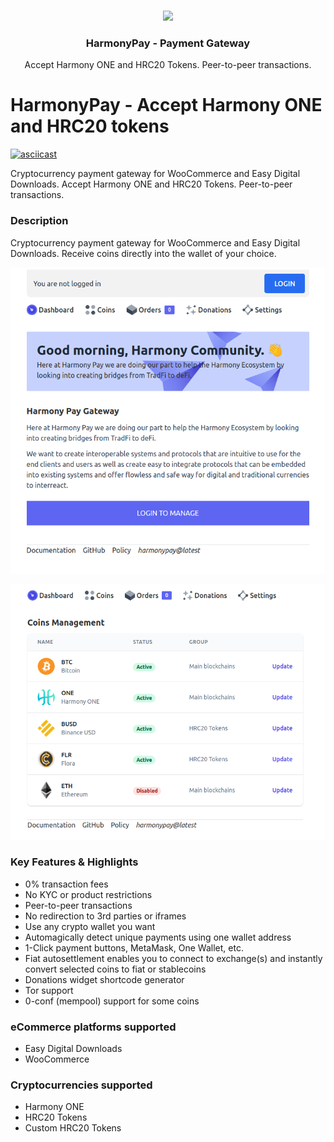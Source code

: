 <p align="center">
   <br/>
   <a href="https://harmonypay.one/" target="_blank"><img width="150px" src="https://github.com/sekmet/harmonypay-gateway/raw/main/docs/ONE.svg" /></a>
   <h3 align="center">HarmonyPay - Payment Gateway</h3>
   <p align="center">
   Accept Harmony ONE and HRC20 Tokens. Peer-to-peer transactions.
   </p>

</p>

# HarmonyPay - Accept Harmony ONE and HRC20 tokens

[![asciicast](https://asciinema.org/a/438333.svg)](https://asciinema.org/a/438333)

Cryptocurrency payment gateway for WooCommerce and Easy Digital Downloads. Accept Harmony ONE and HRC20 Tokens. Peer-to-peer transactions.

### Description

Cryptocurrency payment gateway for WooCommerce and Easy Digital Downloads. Receive coins directly into the wallet of your choice.

![Harmony ONE Payment Gateway](docs/draft_dashboard.png)

![Harmony ONE Payment Gateway](docs/draft_coins_manager.png)

### Key Features & Highlights

- 0% transaction fees
- No KYC or product restrictions
- Peer-to-peer transactions
- No redirection to 3rd parties or iframes
- Use any crypto wallet you want
- Automagically detect unique payments using one wallet address
- 1-Click payment buttons, MetaMask, One Wallet, etc.
- Fiat autosettlement enables you to connect to exchange(s) and instantly convert selected coins to fiat or stablecoins
- Donations widget shortcode generator
- Tor support
- 0-conf (mempool) support for some coins

### eCommerce platforms supported

- Easy Digital Downloads
- WooCommerce

### Cryptocurrencies supported

- Harmony ONE
- HRC20 Tokens
- Custom HRC20 Tokens
